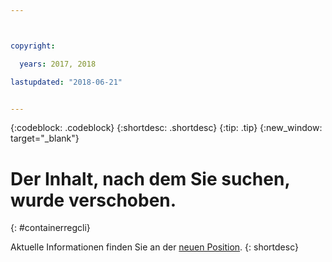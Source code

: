 ```yaml
---



copyright:

  years: 2017, 2018

lastupdated: "2018-06-21"


---
```


{:codeblock: .codeblock}
{:shortdesc: .shortdesc}
{:tip: .tip}
{:new_window: target="_blank"}

# Der Inhalt, nach dem Sie suchen, wurde verschoben. 
{: #containerregcli}

Aktuelle Informationen finden Sie an der [neuen Position](../../../services/Registry/registry_cli.html).
{: shortdesc}
